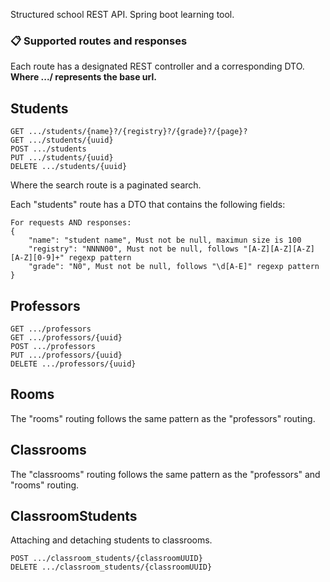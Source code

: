 Structured school REST API. Spring boot learning tool.

### 📋 Supported routes and responses

Each route has a designated REST controller and a corresponding DTO.
**Where .../ represents the base url.**

## Students

```
GET .../students/{name}?/{registry}?/{grade}?/{page}?
GET .../students/{uuid}
POST .../students
PUT .../students/{uuid}
DELETE .../students/{uuid}
```
Where the search route is a paginated search.

Each "students" route has a DTO that contains the following fields:
```
For requests AND responses:
{
    "name": "student name", Must not be null, maximun size is 100
    "registry": "NNNN00", Must not be null, follows "[A-Z][A-Z][A-Z][A-Z][0-9]+" regexp pattern
    "grade": "N0", Must not be null, follows "\d[A-E]" regexp pattern
}
```

## Professors

```
GET .../professors
GET .../professors/{uuid}
POST .../professors
PUT .../professors/{uuid}
DELETE .../professors/{uuid}
```

## Rooms

The "rooms" routing follows the same pattern as the "professors" routing.

## Classrooms

The "classrooms" routing follows the same pattern as the "professors" and "rooms" routing.

## ClassroomStudents

Attaching and detaching students to classrooms.

```
POST .../classroom_students/{classroomUUID}
DELETE .../classroom_students/{classroomUUID}
```